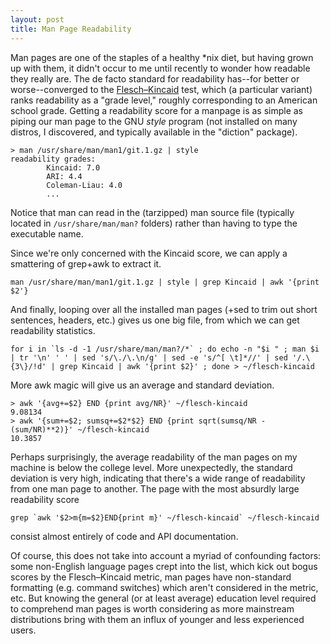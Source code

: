 ```yaml
---
layout: post
title: Man Page Readability
---
```


Man pages are one of the staples of a healthy \*nix diet, but having
grown up with them, it didn't occur to me until recently to wonder how
readable they really are. The de facto standard for readability
has--for better or worse--converged to the [Flesch–Kincaid][1] test,
which (a particular variant) ranks readability as a "grade level,"
roughly corresponding to an American school grade. Getting a
readability score for a manpage is as simple as piping our man page to
the GNU *style* program (not installed on many distros, I discovered,
and typically available in the "diction" package).

    > man /usr/share/man/man1/git.1.gz | style
    readability grades:
            Kincaid: 7.0
            ARI: 4.4
            Coleman-Liau: 4.0
            ...

Notice that man can read in the (tarzipped) man source file (typically
located in `/usr/share/man/man?` folders) rather than having to type
the executable name.

Since we're only concerned with the Kincaid score, we can apply a
smattering of grep+awk to extract it.

    man /usr/share/man/man1/git.1.gz | style | grep Kincaid | awk '{print $2'}

And finally, looping over all the installed man pages (+sed to trim
out short sentences, headers, etc.) gives us one big file, from which
we can get readability statistics.

    for i in `ls -d -1 /usr/share/man/man?/*` ; do echo -n "$i " ; man $i | tr '\n' ' ' | sed 's/\./\.\n/g' | sed -e 's/^[ \t]*//' | sed '/.\{3\}/!d' | grep Kincaid | awk '{print $2}' ; done > ~/flesch-kincaid

More awk magic will give us an average and standard deviation.

    > awk '{avg+=$2} END {print avg/NR}' ~/flesch-kincaid
    9.08134
    > awk '{sum+=$2; sumsq+=$2*$2} END {print sqrt(sumsq/NR - (sum/NR)**2)}' ~/flesch-kincaid
    10.3857

Perhaps surprisingly, the average readability of the man pages on my
machine is below the college level. More unexpectedly, the standard
deviation is very high, indicating that there's a wide range of
readability from one man page to another. The page with the most
absurdly large readability score

    grep `awk '$2>m{m=$2}END{print m}' ~/flesch-kincaid` ~/flesch-kincaid

consist almost entirely of code and API documentation.

Of course, this does not take into account a myriad of confounding
factors: some non-English language pages crept into the list, which
kick out bogus scores by the Flesch–Kincaid metric, man pages have
non-standard formatting (e.g. command switches) which aren't
considered in the metric, etc. But knowing the general (or at least
average) education level required to comprehend man pages is worth
considering as more mainstream distributions bring with them an influx
of younger and less experienced users.

[1]: http://en.wikipedia.org/wiki/Flesch%E2%80%93Kincaid_readability_test